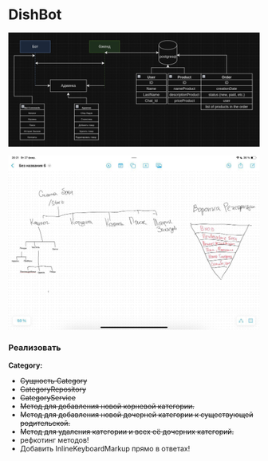 # DishBot


![img.png](img.png)

![photo_2024-02-27_18-22-03.jpg](photo_2024-02-27_18-22-03.jpg)

### Реализовать 
**Category:**
- ~~Сущность Category~~
- ~~CategoryRepository~~
- ~~CategoryService~~
- ~~Метод для добавления новой корневой категории.~~
- ~~Метод для добавления новой дочерней категории к существующей родительской.~~
- ~~Метод для удаления категории и всех её дочерних категорий.~~
- рефкотинг методов!
- Добавить InlineKeyboardMarkup прямо в ответах!

